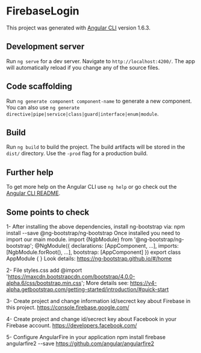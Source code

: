 # FirebaseLogin

This project was generated with [Angular CLI](https://github.com/angular/angular-cli) version 1.6.3.

## Development server

Run `ng serve` for a dev server. Navigate to `http://localhost:4200/`. The app will automatically reload if you change any of the source files.

## Code scaffolding

Run `ng generate component component-name` to generate a new component. You can also use `ng generate directive|pipe|service|class|guard|interface|enum|module`.

## Build

Run `ng build` to build the project. The build artifacts will be stored in the `dist/` directory. Use the `-prod` flag for a production build.

## Further help

To get more help on the Angular CLI use `ng help` or go check out the [Angular CLI README](https://github.com/angular/angular-cli/blob/master/README.md).

## Some points to check

1- After installing the above dependencies, install ng-bootstrap via:
npm install --save @ng-bootstrap/ng-bootstrap
Once installed you need to import our main module.
import {NgbModule} from '@ng-bootstrap/ng-bootstrap';
@NgModule({
  declarations: [AppComponent, ...],
  imports: [NgbModule.forRoot(), ...],
  bootstrap: [AppComponent]
})
export class AppModule {
}
Look details:
https://ng-bootstrap.github.io/#/home

2- File styles.css add
@import 'https://maxcdn.bootstrapcdn.com/bootstrap/4.0.0-alpha.6/css/bootstrap.min.css';
More details see:
https://v4-alpha.getbootstrap.com/getting-started/introduction/#quick-start

3- Create project and change information id/secrect key about Firebase in this project.
https://console.firebase.google.com/

4- Create project and change id/secrect key about Facebook in your Firebase account.
https://developers.facebook.com/

5- Configure AngularFire in your application
npm install firebase angularfire2 --save
https://github.com/angular/angularfire2

